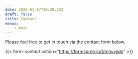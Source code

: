 ```yaml
---
date: 2025-01-17T20:20:25Z
draft: false
title: Contact
menus:
    - main
---
```


Please feel free to get in touch via the contact form below.

{{< form-contact action="<https://formspree.io/f/mgvvjjdn>" >}}
